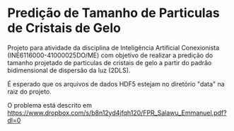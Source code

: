 # Predição de Tamanho de Particulas de Cristais de Gelo

Projeto para atividade da disciplina de Inteligência Artificial Conexionista (INE6116000-41000025DO/ME) com objetivo de realizar a predição do tamanho projetado de particulas de cristais de gelo a partir do padrão bidimensional de dispersão da luz (2DLS).

É esperado que os arquivos de dados HDF5 estejam no diretório "data" na raiz do projeto.

O problema está descrito em https://www.dropbox.com/s/b8n12yd4jfqh120/FPR_Salawu_Emmanuel.pdf?dl=0
